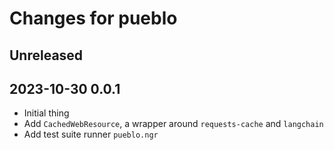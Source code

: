 # Changes for pueblo


## Unreleased

## 2023-10-30 0.0.1
- Initial thing
- Add `CachedWebResource`, a wrapper around `requests-cache` and `langchain`
- Add test suite runner `pueblo.ngr`
